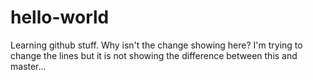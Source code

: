 # hello-world
Learning github stuff.
Why isn't the change showing here?
I'm trying to change the lines but it is not showing the difference between this and master...
